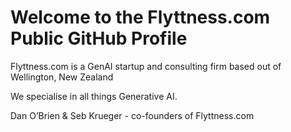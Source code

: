 # Welcome to the Flyttness.com Public GitHub Profile

Flyttness.com is a GenAI startup and consulting firm based out of Wellington, New Zealand

We specialise in all things Generative AI.

Dan O’Brien & Seb Krueger - co-founders of Flyttness.com
